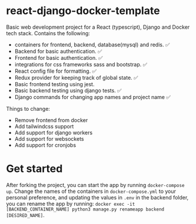 # react-django-docker-template
Basic web development project for a React (typescript), Django and Docker tech stack. Contains the following:
- containers for frontend, backend, database(mysql) and redis. ✅
- Backend for basic authentication. ✅
- Frontend for basic authentication. ✅
- integrations for css frameworks sass and bootstrap. ✅
- React config file for formatting. ✅
- Redux provider for keeping track of global state. ✅
- Basic frontend testing using jest. 
- Basic backend testing using django tests. ✅
- Django commands for changing app names and project name ✅

Things to change:
- Remove frontend from docker
- Add tailwindcss support
- Add support for django workers
- Add support for websockets
- Add support for cronjobs


# Get started
After forking the project, you can start the app by running `docker-compose up`.
Change the names of the containers in `docker-compose.yml` to your personal preference, and updating the values in `.env` in the backend folder, you can rename the app by running: `docker exec -it [BACKEND_CONTAINER_NAME] python3 manage.py renameapp backend [DESIRED_NAME]`.
